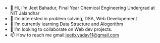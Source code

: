 - 👋 Hi, I’m Jeet Bahadur, Final Year Chemical Engineering Undergrad at NIT Jalandhar
- 👀 I’m interested in problem solving, DSA, Web Developement
- 🌱 I’m currently learning Data Structure and Alogorithm
- 💞️ I’m looking to collaborate on Web dev projects.
- 📫 How to reach me gmail:jeetb.yadav11@gmail.com

<!---
JeetYad07/JeetYad07 is a ✨ special ✨ repository because its `README.md` (this file) appears on your GitHub profile.
You can click the Preview link to take a look at your changes.
--->

